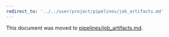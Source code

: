 ```yaml
---
redirect_to: '../../user/project/pipelines/job_artifacts.md'
---
```


This document was moved to [pipelines/job_artifacts.md](../../user/project/pipelines/job_artifacts.md).

<!-- This redirect file can be deleted February 1, 2021, or later. -->
<!-- Before deletion, see: https://docs.gitlab.com/ee/development/documentation/#move-or-rename-a-page -->
